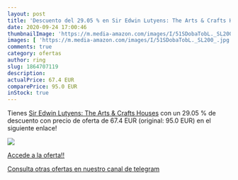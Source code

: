 ```yaml
---
layout: post
title: 'Descuento del 29.05 % en Sir Edwin Lutyens: The Arts & Crafts Hou'
date: 2020-09-24 17:00:46
thumbnailImage: 'https://m.media-amazon.com/images/I/51SDobaTobL._SL200_.jpg'
images: [ 'https://m.media-amazon.com/images/I/51SDobaTobL._SL200_.jpg' ]
comments: true
category: ofertas
author: ring
slug: 1864707119
description:
actualPrice: 67.4 EUR
comparePrice: 95.0 EUR
inStock: true
---
```


Tienes [Sir Edwin Lutyens: The Arts & Crafts Houses](https://www.amazon.com/dp/1864707119/?tag=redken08-20) con un 29.05 % de descuento con precio de oferta de 67.4 EUR (original: 95.0 EUR) en el siguiente enlace!

[![](https://m.media-amazon.com/images/I/51SDobaTobL._SL200_.jpg)](https://www.amazon.com/dp/1864707119/?tag=redken08-20)

[Accede a la oferta!!](https://www.amazon.com/dp/1864707119/?tag=redken08-20)

[Consulta otras ofertas en nuestro canal de telegram](https://t.me/s/ofertas25)
